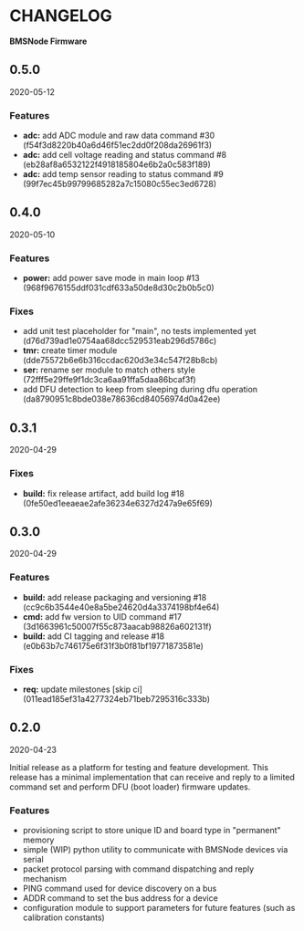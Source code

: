 # CHANGELOG

**BMSNode Firmware**

<!--- next entry here -->

## 0.5.0
2020-05-12

### Features

- **adc:** add ADC module and raw data command #30 (f54f3d8220b40a6d46f51ec2dd0f208da26961f3)
- **adc:** add cell voltage reading and status command #8 (eb28af8a6532122f4918185804e6b2a0c583f189)
- **adc:** add temp sensor reading to status command #9 (99f7ec45b99799685282a7c15080c55ec3ed6728)

## 0.4.0
2020-05-10

### Features

- **power:** add power save mode in main loop #13 (968f9676155ddf031cdf633a50de8d30c2b0b5c0)

### Fixes

- add unit test placeholder for "main", no tests implemented yet (d76d739ad1e0754aa68dcc529531eab296d5786c)
- **tmr:** create timer module (dde75572b6e6b316ccdac620d3e34c547f28b8cb)
- **ser:** rename ser module to match others style (72fff5e29ffe9f1dc3ca6aa91ffa5daa86bcaf3f)
- add DFU detection to keep from sleeping during dfu operation (da8790951c8bde038e78636cd84056974d0a42ee)

## 0.3.1
2020-04-29

### Fixes

- **build:** fix release artifact, add build log #18 (0fe50ed1eeaeae2afe36234e6327d247a9e65f69)

## 0.3.0
2020-04-29

### Features

- **build:** add release packaging and versioning #18 (cc9c6b3544e40e8a5be24620d4a3374198bf4e64)
- **cmd:** add fw version to UID command #17 (3d1663961c50007f55c873aacab98826a602131f)
- **build:** add CI tagging and release #18 (e0b63b7c746175e6f31f3b0f81bf19771873581e)

### Fixes

- **req:** update milestones [skip ci] (011ead185ef31a4277324eb71beb7295316c333b)

## 0.2.0
2020-04-23

Initial release as a platform for testing and feature development. This
release has a minimal implementation that can receive and reply to a limited
command set and perform DFU (boot loader) firmware updates.

### Features

- provisioning script to store unique ID and board type in "permanent" memory
- simple (WIP) python utility to communicate with BMSNode devices via serial
- packet protocol parsing with command dispatching and reply mechanism
- PING command used for device discovery on a bus
- ADDR command to set the bus address for a device
- configuration module to support parameters for future features
  (such as calibration constants)
